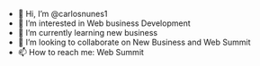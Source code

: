 - 👋 Hi, I’m @carlosnunes1
- 👀 I’m interested in Web business Development
- 🌱 I’m currently learning new business
- 💞️ I’m looking to collaborate on New Business and Web Summit
- 📫 How to reach me: Web Summit

<!---
carlosnunes1/carlosnunes1 is a ✨ special ✨ repository because its `README.md` (this file) appears on your GitHub profile.
You can click the Preview link to take a look at your changes.
--->
